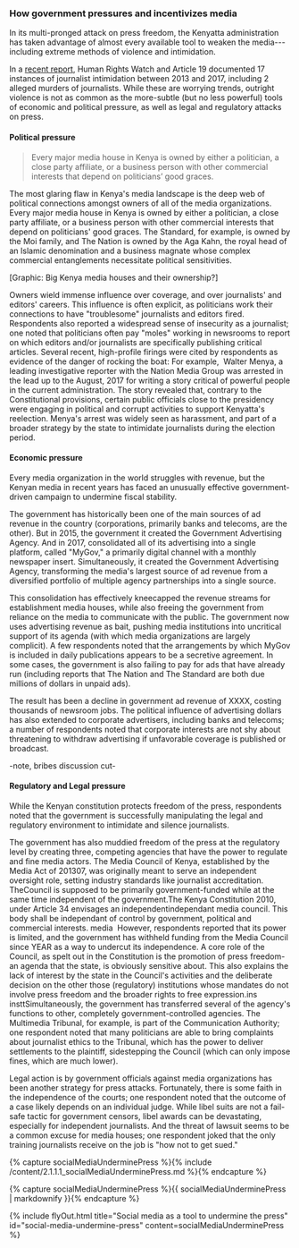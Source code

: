 ### How government pressures and incentivizes media

In its multi-pronged attack on press freedom, the Kenyatta administration has taken advantage of almost every available tool to weaken the media---including extreme methods of violence and intimidation.[](https://www.hrw.org/report/2017/05/30/not-worth-risk/threats-free-expression-ahead-kenyas-2017-elections)

In a [recent report](https://www.hrw.org/report/2017/05/30/not-worth-risk/threats-free-expression-ahead-kenyas-2017-elections), Human Rights Watch and Article 19 documented 17 instances of journalist intimidation between 2013 and 2017, including 2 alleged  murders of journalists. While these are worrying trends, outright violence is not as common as the more-subtle (but no less powerful) tools of economic and political pressure, as well as legal and regulatory attacks on press.  

#### Political pressure

<blockquote class="floatLeft">
  <p>Every major media house in Kenya is owned by either a politician, a close party affiliate, or a business person with other commercial interests that depend on politicians’ good graces.</p>
</blockquote>

The most glaring flaw in Kenya's media landscape is the deep web of political connections amongst owners of all of the media organizations. Every major media house in Kenya is owned by either a politician, a close party affiliate, or a business person with other commercial interests that depend on politicians' good graces. The Standard, for example, is owned by the Moi family, and The Nation is owned by the Aga Kahn, the royal head of an Islamic denomination and a business magnate whose complex commercial entanglements necessitate political sensitivities.

[Graphic: Big Kenya media houses and their ownership?]

Owners wield immense influence over coverage, and over journalists' and editors' careers. This influence is often explicit, as politicians work their connections to have "troublesome" journalists and editors fired. Respondents also reported a widespread sense of insecurity as a journalist; one noted that politicians often pay "moles" working in newsrooms to report on which editors and/or journalists are specifically publishing critical articles. Several recent, high-profile firings were cited by respondents as evidence of the danger of rocking the boat: For example,  Walter Menya, a leading investigative reporter with the Nation Media Group was arrested in the lead up to the August, 2017 for writing a story critical of powerful people in the current administration. The story revealed that, contrary to the Constitutional provisions, certain public officials close to the presidency were engaging in political and corrupt activities to support Kenyatta's reelection. Menya's arrest was widely seen as harassment, and part of a broader strategy by the state to intimidate journalists during the election period.

#### Economic pressure

Every media organization in the world struggles with revenue, but the Kenyan media in recent years has faced an unusually effective government-driven campaign to undermine fiscal stability.

The government has historically been one of the main sources of ad revenue in the country (corporations, primarily banks and telecoms, are the other). But in 2015, the government it created the Government Advertising Agency. And in 2017, consolidated all of its advertising into a single platform, called "MyGov," a primarily digital channel with a monthly newspaper insert. Simultaneously, it created the Government Advertising Agency, transforming the media's largest source of ad revenue from a diversified portfolio of multiple agency partnerships into a single source.

This consolidation has effectively kneecapped the revenue streams for establishment media houses, while also freeing the government from reliance on the media to communicate with the public. The government now uses advertising revenue as bait, pushing media institutions into uncritical support of its agenda (with which media organizations are largely complicit). A few respondents noted that the arrangements by which MyGov is included in daily publications appears to be a secretive agreement. In some cases, the government is also failing to pay for ads that have already run (including reports that The Nation and The Standard are both due millions of dollars in unpaid ads).

The result has been a decline in government ad revenue of XXXX, costing thousands of newsroom jobs. The political influence of advertising dollars has also extended to corporate advertisers, including banks and telecoms; a number of respondents noted that corporate interests are not shy about threatening to withdraw advertising if unfavorable coverage is published or broadcast.

-note, bribes discussion cut-

#### Regulatory and Legal pressure

While the Kenyan constitution protects freedom of the press, respondents noted that the government is successfully manipulating the legal and regulatory environment to intimidate and silence journalists.

The government has also muddied freedom of the press at the regulatory level by creating three, competing agencies that have the power to regulate and fine media actors. The Media Council of Kenya, established by the Media Act of 201307, was originally meant to serve an independent oversight role, setting industry standards like journalist accreditation. TheCouncil is supposed to be primarily government-funded while at the same time independent of the government.The Kenya Constitution 2010, under Article 34 envisages an independentindependant media council. This body shall be independant of control by government, political and commercial interests. media  However, respondents reported that its power is limited, and the government has withheld funding from the Media Council since YEAR as a way to undercut its independence. A core role of the Council, as spelt out in the Constitution is the promotion of press freedom- an agenda that the state, is obviously sensitive about. This also explains the lack of interest by the state in the Council's activities and the deliberate decision on the other those (regulatory) institutions whose mandates do not involve press freedom and the broader rights to free expression.ins insttSimultaneously, the government has transferred several of the agency's functions to other, completely government-controlled agencies. The Multimedia Tribunal, for example, is part of the Communication Authority; one respondent noted that many politicians are able to bring complaints about journalist ethics to the Tribunal, which has the power to deliver settlements to the plaintiff, sidestepping the Council (which can only impose fines, which are much lower).

Legal action is by government officials against media organizations has been another strategy for press attacks. Fortunately, there is some faith in the independence of the courts; one respondent noted that the outcome of a case likely depends on an individual judge. While libel suits are not a fail-safe tactic for government censors, libel awards can be devastating, especially for independent journalists. And the threat of lawsuit seems to be a common excuse for media houses; one respondent joked that the only training journalists receive on the job is "how not to get sued."

<!-- Include content as a variable -->
{% capture socialMediaUnderminePress %}{% include /content/2.1.1.1_socialMediaUnderminePress.md %}{% endcapture %}
<!-- markdownify the variable -->
{% capture socialMediaUnderminePress %}{{ socialMediaUnderminePress | markdownify }}{% endcapture %}
<!-- include the flyOut function and pass in the variable content -->
{% include flyOut.html title="Social media as a tool to undermine the press" id="social-media-undermine-press" content=socialMediaUnderminePress %}
